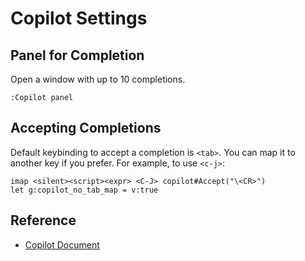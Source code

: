 # Copilot Settings

## Panel for Completion
Open a window with up to 10 completions.

```vim title="vim command mode"
:Copilot panel
```

## Accepting Completions
Default keybinding to accept a completion is `<tab>`. You can map it to another key if you prefer. For example, to use `<c-j>`:

```vim title=".vimrc"
imap <silent><script><expr> <C-J> copilot#Accept("\<CR>")
let g:copilot_no_tab_map = v:true
```

## Reference
- [Copilot Document](https://github.com/github/copilot.vim/blob/release/doc/copilot.txt)
